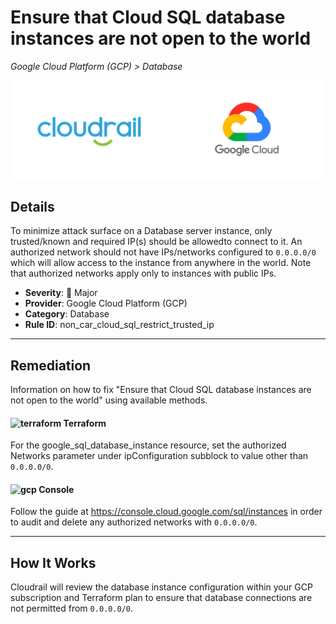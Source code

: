 # Ensure that Cloud SQL database instances are not open to the world

*Google Cloud Platform (GCP) > Database*

![Cloudrail and Google Cloud Platform (GCP) logos](../images/cloudrail_gcp.png)

## Details
To minimize attack surface on a Database server instance, only trusted/known and required IP(s) should be allowedto connect to it. An authorized network should not have IPs/networks configured to `0.0.0.0/0` which will allow access to the instance from anywhere in the world. Note that authorized networks apply only to instances with public IPs.

- **Severity**: 🔴 Major
- **Provider**: Google Cloud Platform (GCP)
- **Category**: Database
- **Rule ID**: non_car_cloud_sql_restrict_trusted_ip

---

## Remediation
Information on how to fix "Ensure that Cloud SQL database instances are not open to the world" using available methods.


####  <img src="../_media/emojis/terraform.png" alt="terraform" width="20"/>  Terraform
For the google_sql_database_instance resource, set the authorized Networks parameter under ipConfiguration subblock to value other than `0.0.0.0/0`.










####  <img src="../_media/emojis/gcp.png" alt="gcp" width="20"/> Console
Follow the guide at <https://console.cloud.google.com/sql/instances> in order to audit and delete any authorized networks with `0.0.0.0/0`.




---

## How It Works
Cloudrail will review the database instance configuration within your GCP subscription and Terraform plan to ensure that database connections are not permitted from `0.0.0.0/0`.